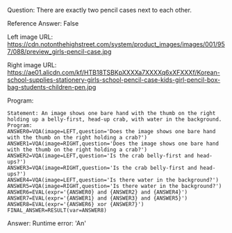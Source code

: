 Question: There are exactly two pencil cases next to each other.

Reference Answer: False

Left image URL: https://cdn.notonthehighstreet.com/system/product_images/images/001/957/088/preview_girls-pencil-case.jpg

Right image URL: https://ae01.alicdn.com/kf/HTB18TSBKpXXXXa7XXXXq6xXFXXXf/Korean-school-supplies-stationery-girls-school-pencil-case-kids-girl-pencil-box-bag-students-children-pen.jpg

Program:

```
Statement: An image shows one bare hand with the thumb on the right holding up a belly-first, head-up crab, with water in the background.
Program:
ANSWER0=VQA(image=LEFT,question='Does the image shows one bare hand with the thumb on the right holding a crab?')
ANSWER1=VQA(image=RIGHT,question='Does the image shows one bare hand with the thumb on the right holding a crab?')
ANSWER2=VQA(image=LEFT,question='Is the crab belly-first and head-ups?')
ANSWER3=VQA(image=RIGHT,question='Is the crab belly-first and head-ups?')
ANSWER4=VQA(image=LEFT,question='Is there water in the background?')
ANSWER5=VQA(image=RIGHT,question='Is there water in the background?')
ANSWER6=EVAL(expr='{ANSWER0} and {ANSWER2} and {ANSWER4}')
ANSWER7=EVAL(expr='{ANSWER1} and {ANSWER3} and {ANSWER5}')
ANSWER8=EVAL(expr='{ANSWER6} xor {ANSWER7}')
FINAL_ANSWER=RESULT(var=ANSWER8)
```
Answer: Runtime error: 'An'

